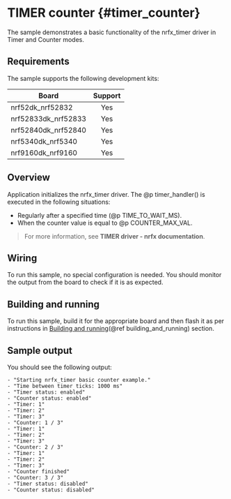 # TIMER counter {#timer_counter}

The sample demonstrates a basic functionality of the nrfx_timer driver in Timer and Counter modes.

## Requirements

The sample supports the following development kits:

| **Board**           | **Support** |
|---------------------|:-----------:|
| nrf52dk_nrf52832    |     Yes     |
| nrf52833dk_nrf52833 |     Yes     |
| nrf52840dk_nrf52840 |     Yes     |
| nrf5340dk_nrf5340   |     Yes     |
| nrf9160dk_nrf9160   |     Yes     |

## Overview

Application initializes the nrfx_timer driver.
The @p timer_handler() is executed in the following situations:
* Regularly after a specified time (@p TIME_TO_WAIT_MS).
* When the counter value is equal to @p COUNTER_MAX_VAL.

> For more information, see **TIMER driver - nrfx documentation**.

## Wiring

To run this sample, no special configuration is needed.
You should monitor the output from the board to check if it is as expected.

## Building and running

To run this sample, build it for the appropriate board and then flash it as per instructions in [Building and running](@ref building_and_running) section.

## Sample output

You should see the following output:

```
- "Starting nrfx_timer basic counter example."
- "Time between timer ticks: 1000 ms"
- "Timer status: enabled"
- "Counter status: enabled"
- "Timer: 1"
- "Timer: 2"
- "Timer: 3"
- "Counter: 1 / 3"
- "Timer: 1"
- "Timer: 2"
- "Timer: 3"
- "Counter: 2 / 3"
- "Timer: 1"
- "Timer: 2"
- "Timer: 3"
- "Counter finished"
- "Counter: 3 / 3"
- "Timer status: disabled"
- "Counter status: disabled"
```

[//]: #
[Building and running]: <../../../README.md#building-and-running>
